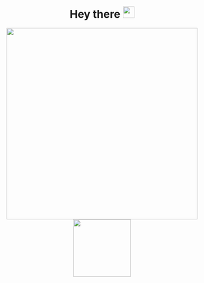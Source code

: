 <div id="header" align="center">
  <h1>
  Hey there
  <img src="https://media.giphy.com/media/hvRJCLFzcasrR4ia7z/giphy.gif" width="30px"/>
  </h1>
  <img src="https://media.giphy.com/media/qt7bBGJ8x7ZRu/giphy.gif" width="500"/>
  
</div>

<div id="header" align="center">
<a href="https://vk.com/green__seal">
    <img src="https://sun9-31.userapi.com/impg/g5lmrQqp5KRMRttAidcs45QQMcUJANZEqiD2iA/7Pcfo_WmTXE.jpg?size=807x454&quality=96&sign=a00555a605550e98732d34fee724cfc9&type=album" width="150"/>
</a>
</div>

<div id="header" align="center">
<img src="https://komarev.com/ghpvc/?username=your-github-username&style=flat-square&color=blue" alt=""/>
</div>
